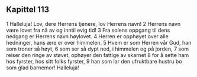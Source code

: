 ## Kapittel 113

1 Halleluja! Lov, dere Herrens tjenere, lov Herrens navn!
2 Herrens navn være lovet fra nå av og inntil evig tid!
3 Fra solens oppgang til dens nedgang er Herrens navn høylovet.
4 Herren er opphøyet over alle hedninger, hans ære er over himmelen.
5 Hvem er som Herren vår Gud, han som troner så høyt,
6 som ser så dypt ned, i himmelen og på jorden,
7 som reiser den ringe av støvet, ophøyer den fattige av skarnet
8 for å sette ham hos fyrster, hos sitt folks fyrster,
9 han som lar den ufruktbare hustru bo som glad barnemor! Halleluja!
